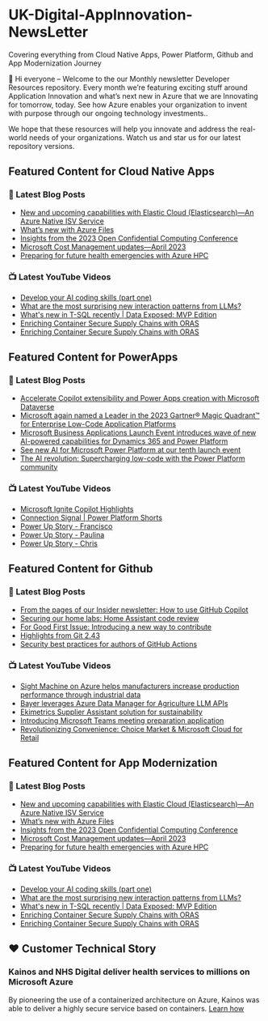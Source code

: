 # UK-Digital-AppInnovation-NewsLetter

Covering everything from Cloud Native Apps, Power Platform, Github and App Modernization Journey

👋 Hi everyone – Welcome to the our Monthly newsletter Developer Resources repository. Every month we’re featuring exciting stuff around Application Innovation and what’s next new in Azure that we are Innovating for tomorrow, today. See how Azure enables your organization to invent with purpose through our ongoing technology investments..


We hope that these resources will help you innovate and address the real-world needs of your organizations. Watch us and star us for our latest repository versions.

## Featured Content for Cloud Native Apps


### 📝 Latest Blog Posts

    
<!-- BLOGCNA:START -->
- [New and upcoming capabilities with Elastic Cloud (Elasticsearch)—An Azure Native ISV Service](https://azure.microsoft.com/blog/new-and-upcoming-capabilities-with-elastic-cloud-elasticsearch-an-azure-native-isv-service/)
- [What’s new with Azure Files](https://azure.microsoft.com/blog/what-s-new-with-azure-files/)
- [Insights from the 2023 Open Confidential Computing Conference](https://azure.microsoft.com/blog/insights-from-the-2023-open-confidential-computing-conference/)
- [Microsoft Cost Management updates—April 2023](https://azure.microsoft.com/blog/microsoft-cost-management-updates-april-2023/)
- [Preparing for future health emergencies with Azure HPC ](https://azure.microsoft.com/blog/preparing-for-future-health-emergencies-with-azure-hpc/)
<!-- BLOGCNA:END -->

### 📺 Latest YouTube Videos

 
<!-- YOUTUBECNA:START -->
- [Develop your AI coding skills &lpar;part one&rpar;](https://www.youtube.com/watch?v=GlzihC-VxJU)
- [What are the most surprising new interaction patterns from LLMs?](https://www.youtube.com/watch?v=9TzDXYs4_lo)
- [What&#39;s new in T-SQL recently | Data Exposed: MVP Edition](https://www.youtube.com/watch?v=MIhiph8GN70)
- [Enriching Container Secure Supply Chains with ORAS](https://www.youtube.com/watch?v=B-DdGkYGDz8)
- [Enriching Container Secure Supply Chains with ORAS](https://www.youtube.com/watch?v=P7XybFdfppA)
<!-- YOUTUBECNA:END -->

##  Featured Content for PowerApps
### 📝 Latest Blog Posts
<!-- BLOGPOWER:START -->
- [Accelerate Copilot extensibility and Power Apps creation with Microsoft Dataverse](https://cloudblogs.microsoft.com/powerplatform/2023/11/15/accelerate-copilot-extensibility-and-power-app-creation-with-microsoft-dataverse/)
- [Microsoft again named a Leader in the 2023 Gartner® Magic Quadrant™ for Enterprise Low-Code Application Platforms](https://powerapps.microsoft.com/en-us/blog/microsoft-again-named-a-leader-in-the-2023-gartner-magic-quadrant-for-enterprise-low-code-application-platforms/)
- [Microsoft Business Applications Launch Event introduces wave of new AI-powered capabilities for Dynamics 365 and Power Platform](https://cloudblogs.microsoft.com/dynamics365/bdm/2023/10/25/microsoft-business-applications-launch-event-introduces-wave-of-new-ai-powered-capabilities-for-dynamics-365-and-power-platform/)
- [See new AI for Microsoft Power Platform at our tenth launch event](https://cloudblogs.microsoft.com/powerplatform/2023/10/04/see-new-ai-for-microsoft-power-platform-at-our-tenth-launch-event/)
- [The AI revolution: Supercharging low-code with the Power Platform community](https://cloudblogs.microsoft.com/powerplatform/2023/10/03/the-ai-revolution-supercharging-low-code-with-the-power-platform-community/)
<!-- BLOGPOWER:END -->
 ### 📺 Latest YouTube Videos
    
<!-- YOUTUBEPOWER:START -->
- [Microsoft Ignite Copilot Highlights](https://www.youtube.com/watch?v=f2DVcAv7iVU)
- [Connection Signal | Power Platform Shorts](https://www.youtube.com/watch?v=5ql2UdlxO-k)
- [Power Up Story - Francisco](https://www.youtube.com/watch?v=UecCChS669c)
- [Power Up Story - Paulina](https://www.youtube.com/watch?v=z4JZXQ760WE)
- [Power Up Story - Chris](https://www.youtube.com/watch?v=GIhHV0yNAGI)
<!-- YOUTUBEPOWER:END -->

##  Featured Content for Github
### 📝 Latest Blog Posts
<!-- BLOGGITHUB:START -->
- [From the pages of our Insider newsletter: How to use GitHub Copilot](https://github.blog/2023-11-30-from-the-pages-of-our-insider-newsletter-how-to-use-github-copilot/)
- [Securing our home labs: Home Assistant code review](https://github.blog/2023-11-30-securing-our-home-labs-home-assistant-code-review/)
- [For Good First Issue: Introducing a new way to contribute](https://github.blog/2023-11-21-for-good-first-issue-introducing-a-new-way-to-contribute/)
- [Highlights from Git 2.43](https://github.blog/2023-11-20-highlights-from-git-2-43/)
- [Security best practices for authors of GitHub Actions](https://github.blog/2023-11-16-security-best-practices-for-authors-of-github-actions/)
<!-- BLOGGITHUB:END -->
### 📺 Latest YouTube Videos
<!-- YOUTUBEGITHUB:START -->
- [Sight Machine on Azure helps manufacturers increase production performance through industrial data](https://www.youtube.com/watch?v=CrERcsDBXTU)
- [Bayer leverages Azure Data Manager for Agriculture LLM APIs](https://www.youtube.com/watch?v=y4i6LRnHtVk)
- [Ekimetrics Supplier Assistant solution for sustainability](https://www.youtube.com/watch?v=d8X8qjml7sY)
- [Introducing Microsoft Teams meeting preparation application](https://www.youtube.com/watch?v=eE3-2eZ4OVI)
- [Revolutionizing Convenience: Choice Market &amp; Microsoft Cloud for Retail](https://www.youtube.com/watch?v=wKrJ67PJxRE)
<!-- YOUTUBEGITHUB:END -->
##  Featured Content for App Modernization
### 📝 Latest Blog Posts
<!-- BLOGAPPMOD:START -->
- [New and upcoming capabilities with Elastic Cloud (Elasticsearch)—An Azure Native ISV Service](https://azure.microsoft.com/blog/new-and-upcoming-capabilities-with-elastic-cloud-elasticsearch-an-azure-native-isv-service/)
- [What’s new with Azure Files](https://azure.microsoft.com/blog/what-s-new-with-azure-files/)
- [Insights from the 2023 Open Confidential Computing Conference](https://azure.microsoft.com/blog/insights-from-the-2023-open-confidential-computing-conference/)
- [Microsoft Cost Management updates—April 2023](https://azure.microsoft.com/blog/microsoft-cost-management-updates-april-2023/)
- [Preparing for future health emergencies with Azure HPC ](https://azure.microsoft.com/blog/preparing-for-future-health-emergencies-with-azure-hpc/)
<!-- BLOGAPPMOD:END -->
### 📺 Latest YouTube Videos
<!-- YOUTUBEAPPMOD:START -->
- [Develop your AI coding skills &lpar;part one&rpar;](https://www.youtube.com/watch?v=GlzihC-VxJU)
- [What are the most surprising new interaction patterns from LLMs?](https://www.youtube.com/watch?v=9TzDXYs4_lo)
- [What&#39;s new in T-SQL recently | Data Exposed: MVP Edition](https://www.youtube.com/watch?v=MIhiph8GN70)
- [Enriching Container Secure Supply Chains with ORAS](https://www.youtube.com/watch?v=B-DdGkYGDz8)
- [Enriching Container Secure Supply Chains with ORAS](https://www.youtube.com/watch?v=P7XybFdfppA)
<!-- YOUTUBEAPPMOD:END -->


## ♥️ Customer Technical Story 

### Kainos and NHS Digital deliver health services to millions on Microsoft Azure

By pioneering the use of a containerized architecture on Azure, Kainos was able to deliver a highly secure service based on containers. [Learn how](https://customers.microsoft.com/en-us/story/1368348549535774520-kainos-and-nhs-digital-deliver-health-services-to-millions-on-microsoft-azure)

